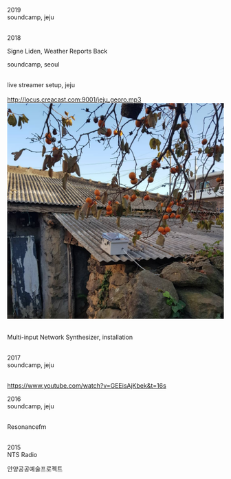 2019<br>
soundcamp, jeju <br><br>

2018<br>

Signe Liden, Weather Reports Back

soundcamp, seoul  <br><br>

live streamer setup, jeju<br><br>
http://locus.creacast.com:9001/jeju_georo.mp3
<img src="../img/jeju_streamer.png"><br><br>

Multi-input Network Synthesizer, installation<br><br> 

2017<br>
soundcamp, jeju<br><br>

https://www.youtube.com/watch?v=GEEisAjKbek&t=16s

2016<br>
soundcamp, jeju<br><br>

Resonancefm<br><br>

2015<br>
NTS Radio<br>

안양공공예술프로젝트 

